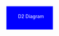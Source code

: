 <div id="svg-container">
    <svg id="d2-svg"  width="800" height="400" viewBox="0 0 800 400">
        <rect x="100" y="100" width="200" height="100" fill="blue"></rect>
        <text x="150" y="150" font-size="20" fill="white">D2 Diagram</text>
    </svg>
</div>
